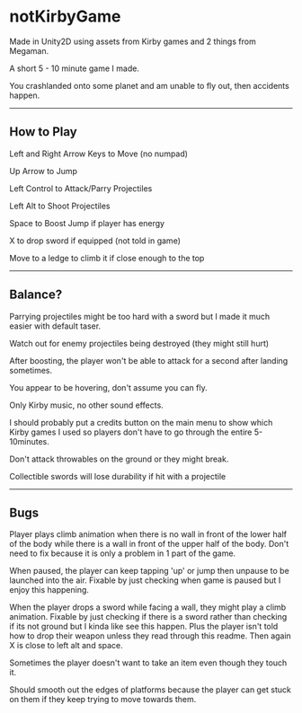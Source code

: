 # notKirbyGame
Made in Unity2D using assets from Kirby games and 2 things from Megaman.

A short 5 - 10 minute game I made.

You crashlanded onto some planet and am unable to fly out, then accidents happen.

--------------------------------------------------------
How to Play
--------------------------------------------------------
Left and Right Arrow Keys to Move (no numpad)

Up Arrow to Jump

Left Control to Attack/Parry Projectiles

Left Alt to Shoot Projectiles

Space to Boost Jump if player has energy

X to drop sword if equipped (not told in game)

Move to a ledge to climb it if close enough to the top

--------------------------------------------------------
Balance?
--------------------------------------------------------
Parrying projectiles might be too hard with a sword but I made it much easier with default taser.

Watch out for enemy projectiles being destroyed (they might still hurt)

After boosting, the player won't be able to attack for a second after landing sometimes.

You appear to be hovering, don't assume you can fly.

Only Kirby music, no other sound effects.

I should probably put a credits button on the main menu to show which Kirby games I used so players don't have to go through the entire 5-10minutes.

Don't attack throwables on the ground or they might break.

Collectible swords will lose durability if hit with a projectile

--------------------------------------------------------
Bugs
--------------------------------------------------------
Player plays climb animation when there is no wall in front of the lower half of the body while there is a wall in front of the upper half of the body.
Don't need to fix because it is only a problem in 1 part of the game.

When paused, the player can keep tapping 'up' or jump then unpause to be launched into the air. 
Fixable by just checking when game is paused but I enjoy this happening.

When the player drops a sword while facing a wall, they might play a climb animation.
Fixable by just checking if there is a sword rather than checking if its not ground but I kinda like see this happen.
Plus the player isn't told how to drop their weapon unless they read through this readme.
Then again X is close to left alt and space.

Sometimes the player doesn't want to take an item even though they touch it.

Should smooth out the edges of platforms because the player can get stuck on them if they keep trying to move towards them.


